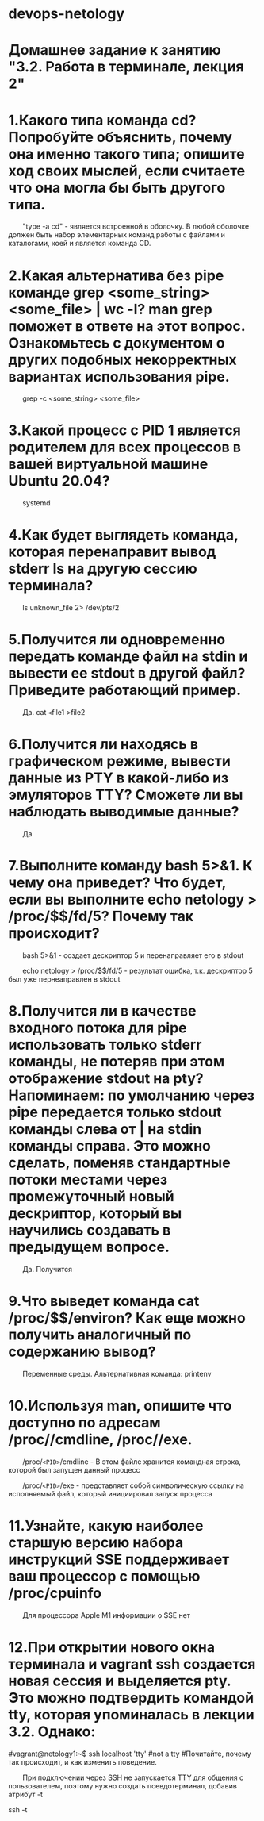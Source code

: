 # devops-netology
# Домашнее задание к занятию "3.2. Работа в терминале, лекция 2"

# 1.Какого типа команда cd? Попробуйте объяснить, почему она именно такого типа; опишите ход своих мыслей, если считаете что она могла бы быть другого типа.

`    `"type -a cd" - является встроенной в оболочку. В любой оболочке должен быть набор элементарных команд работы с файлами и каталогами, коей и является команда CD.

# 2.Какая альтернатива без pipe команде grep <some_string> <some_file> | wc -l? man grep поможет в ответе на этот вопрос. Ознакомьтесь с документом о других подобных некорректных вариантах использования pipe.

`    `grep -c <some_string> <some_file>

# 3.Какой процесс с PID 1 является родителем для всех процессов в вашей виртуальной машине Ubuntu 20.04?

`    `systemd

# 4.Как будет выглядеть команда, которая перенаправит вывод stderr ls на другую сессию терминала?

`    `ls unknown_file 2> /dev/pts/2

# 5.Получится ли одновременно передать команде файл на stdin и вывести ее stdout в другой файл? Приведите работающий пример.

`    `Да. cat `<`file1 >file2

# 6.Получится ли находясь в графическом режиме, вывести данные из PTY в какой-либо из эмуляторов TTY? Сможете ли вы наблюдать выводимые данные?

`    `Да

# 7.Выполните команду bash 5>&1. К чему она приведет? Что будет, если вы выполните echo netology > /proc/$$/fd/5? Почему так происходит?

`    `bash 5>&1 - создает дескриптор 5 и перенаправляет его в stdout

`    `echo netology > /proc/$$/fd/5 - результат ошибка, т.к. дескриптор 5 был уже пернеаправлен в stdout

# 8.Получится ли в качестве входного потока для pipe использовать только stderr команды, не потеряв при этом отображение stdout на pty? Напоминаем: по умолчанию через pipe передается только stdout команды слева от | на stdin команды справа. Это можно сделать, поменяв стандартные потоки местами через промежуточный новый дескриптор, который вы научились создавать в предыдущем вопросе.

`    `Да. Получится

# 9.Что выведет команда cat /proc/$$/environ? Как еще можно получить аналогичный по содержанию вывод?

`    `Переменные среды. Альтернативная команда: printenv

# 10.Используя man, опишите что доступно по адресам /proc/<PID>/cmdline, /proc/<PID>/exe.

`    `/proc/`<PID>`/cmdline - В этом файле хранится командная строка, которой был запущен данный процесс

`    `/proc/`<PID>`/exe - представляет собой символическую ссылку на исполняемый файл, который инициировал запуск процесса

# 11.Узнайте, какую наиболее старшую версию набора инструкций SSE поддерживает ваш процессор с помощью /proc/cpuinfo

`    `Для процессора Apple M1 информации о SSE нет
# 12.При открытии нового окна терминала и vagrant ssh создается новая сессия и выделяется pty. Это можно подтвердить командой tty, которая упоминалась в лекции 3.2. Однако:

#vagrant@netology1:~$ ssh localhost 'tty'
#not a tty
#Почитайте, почему так происходит, и как изменить поведение.

`    `При подключении через SSH не запускается TTY для общения с пользователем, поэтому нужно создать псевдотерминал, добавив атрибут -t

ssh -t

